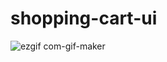 # shopping-cart-ui

![ezgif com-gif-maker](https://user-images.githubusercontent.com/58245926/196042256-0edb1619-796d-434a-af99-e7391b5dce85.gif)
